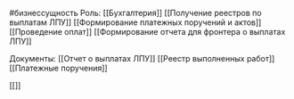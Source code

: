 #бизнессущность 
Роль: [[Бухгалтерия]]
[[Получение реестров по выплатам ЛПУ]]
[[Формирование платежных поручений и актов]]
[[Проведение оплат]]
[[Формирование отчета для фронтера о выплатах ЛПУ]]

Документы:
[[Отчет о выплатах ЛПУ]]
[[Реестр выполненных работ]]
[[Платежные поручения]]


[[]]